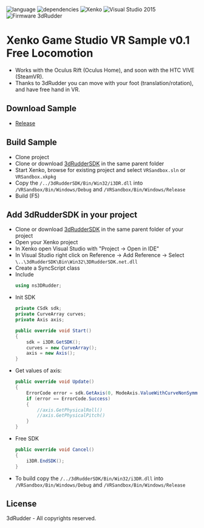 ![language](https://img.shields.io/badge/Language-C%23-green.svg) 
![dependencies](https://img.shields.io/badge/Dependecies-3dRudderSDK-green.svg)
![Xenko](https://img.shields.io/badge/Xenko-2.0.1.1-green.svg)
![Visual Studio 2015](https://img.shields.io/badge/Visual%20Studio-2015-brightgreen.svg)
![Firmware 3dRudder](https://img.shields.io/badge/Firmware%203dRudder-%3E%20v1.3.5.2-brightgreen.svg)

# Xenko Game Studio VR Sample v0.1 Free Locomotion
* Works with the Oculus Rift (Oculus Home), and soon with the HTC VIVE (SteamVR).
* Thanks to 3dRudder you can move with your foot (translation/rotation), and have free hand in VR.

## Download Sample
* [Release](https://github.com/3DRudder/XenkoGameStudio/releases/latest)

## Build Sample
* Clone project
* Clone or download [3dRudderSDK](https://github.com/3DRudder/3DRudderSDK) in the same parent folder
* Start Xenko, browse for existing project and select ```VRSandbox.sln``` or ```VRSandbox.xkpkg```
* Copy the ```/../3dRudderSDK/Bin/Win32/i3DR.dll``` into ```/VRSandbox/Bin/Windows/Debug``` and ```/VRSandbox/Bin/Windows/Release```
* Build (F5)

## Add 3dRudderSDK in your project
* Clone or download [3dRudderSDK](https://github.com/3DRudder/3DRudderSDK) in the same parent folder of your project
* Open your Xenko project
* In Xenko open Visual Studio with "Project -> Open in IDE"
* In Visual Studio right click on Reference -> Add Reference -> Select ```\..\3dRudderSDK\Bin\Win32\3DRudderSDK.net.dll```
* Create a SyncScript class
* Include 
  ```C#
  using ns3DRudder;
  ```
* Init SDK 
  ```C#
  private CSdk sdk;
  private CurveArray curves;
  private Axis axis;
  
  public override void Start()
  {
      sdk = i3DR.GetSDK();
      curves = new CurveArray();
      axis = new Axis();
  }
  ```
* Get values of axis:
  ```C#
  public override void Update()
  {
      ErrorCode error = sdk.GetAxis(0, ModeAxis.ValueWithCurveNonSymmetricalPitch, axis, curves);
      if (error == ErrorCode.Success)
      {
          //axis.GetPhysicalRoll()
          //axis.GetPhysicalPitch()
      }
  }
  ```
* Free SDK 
  ```C#
  public override void Cancel()
  {
      i3DR.EndSDK();
  }
  ```
* To build copy the ```/../3dRudderSDK/Bin/Win32/i3DR.dll``` into ```/VRSandbox/Bin/Windows/Debug``` and ```/VRSandbox/Bin/Windows/Release```
## License

3dRudder - All copyrights reserved.